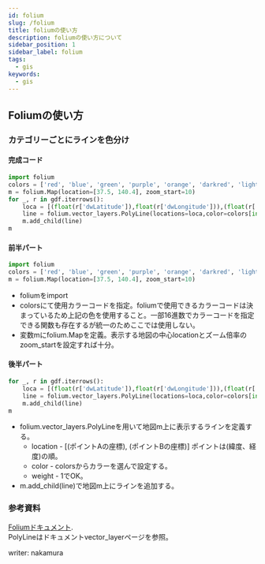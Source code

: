 ```yaml
---
id: folium
slug: /folium
title: foliumの使い方
description: foliumの使い方について
sidebar_position: 1
sidebar_label: folium
tags:
  - gis
keywords:
  - gis
---
```


## Foliumの使い方
### カテゴリーごとにラインを色分け
#### 完成コード
```python
import folium
colors = ['red', 'blue', 'green', 'purple', 'orange', 'darkred', 'lightred', 'beige', 'darkblue,' 'darkgreen', 'cadetblue', 'darkpurple', 'white', 'pink', 'lightblue', 'lightgreen', 'gray', 'black', 'lightgray']
m = folium.Map(location=[37.5, 140.4], zoom_start=10)
for _, r in gdf.iterrows():
    loca = [(float(r['dwLatitude']),float(r['dwLongitude'])),(float(r['upLatitude']),float(r['upLongitude']))]
    line = folium.vector_layers.PolyLine(locations=loca,color=colors[int(r['month'])],weight=1)
    m.add_child(line)
m
```

#### 前半パート
```python
import folium
colors = ['red', 'blue', 'green', 'purple', 'orange', 'darkred', 'lightred', 'beige', 'darkblue,' 'darkgreen', 'cadetblue', 'darkpurple', 'white', 'pink', 'lightblue', 'lightgreen', 'gray', 'black', 'lightgray']
m = folium.Map(location=[37.5, 140.4], zoom_start=10)
```
- foliumをimport
- colorsにて使用カラーコードを指定。foliumで使用できるカラーコードは決まっているため上記の色を使用すること。一部16進数でカラーコードを指定できる関数も存在するが統一のためここでは使用しない。
- 変数mにfolium.Mapを定義。表示する地図の中心locationとズーム倍率のzoom_startを設定すれば十分。
#### 後半パート
```python
for _, r in gdf.iterrows():
    loca = [(float(r['dwLatitude']),float(r['dwLongitude'])),(float(r['upLatitude']),float(r['upLongitude']))]
    line = folium.vector_layers.PolyLine(locations=loca,color=colors[int(r['month'])],weight=1)
    m.add_child(line)
m
```
- folium.vector_layers.PolyLineを用いて地図m上に表示するラインを定義する。
    - location - [(ポイントAの座標), (ポイントBの座標)] ポイントは(緯度、経度)の順。
    - color - colorsからカラーを選んで設定する。
    - weight - 1でOK。
- m.add_child(line)で地図m上にラインを追加する。

### 参考資料
[Foliumドキュメント](https://python-visualization.github.io/folium/).  
PolyLineはドキュメントvector_layerページを参照。

writer: nakamura